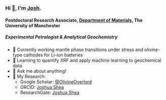 ### Hi 👋, I'm [Josh](https://github.com/OlivineOverlord).

#### Postdoctoral Research Associate, [Department of Materials](https://www.materials.manchester.ac.uk/), The University of Manchester
##### Experimental Petrologist & Analytical Geochemistry

- 💎   Currently working mantle phase transitions under stress and olivine-type cathodes for Li-ion batteries
- 🌱   Learning to quantify XRF and apply machine learning to geochemical data
- 💬   Ask me about anything!
- 📝   My Research:
  * Google Scholar: [@OlivineOverlord](https://scholar.google.com/citations?user=6cWCOHkAAAAJ&hl=en)
  * ORCID: [Joshua Shea](https://orcid.org/0000-0001-7869-1479)
  * ResearchGate: [Joshua Shea](https://www.researchgate.net/profile/Joshua-Shea)

